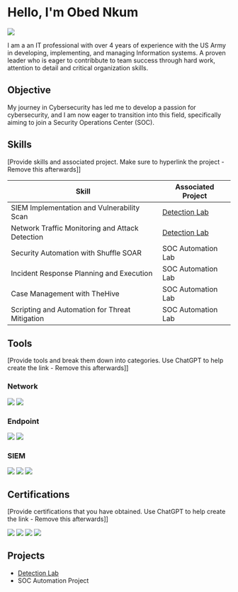 # Hello, I'm Obed Nkum
<a href="https://www.linkedin.com/in/obed-nkum/"><img src="https://img.shields.io/badge/-LinkedIn-0072b1?&style=for-the-badge&logo=linkedin&logoColor=white" /></a>



I am a an IT professional with over 4 years of experience with the US Army in developing, implementing, and managing Information systems. A proven leader who is eager to contribbute to team success through hard work, attention to detail and critical organization skills.

## Objective


My journey in Cybersecurity has led me to develop a passion for cybersecurity, and I am now eager to transition into this field, specifically aiming to join a Security Operations Center (SOC).

## Skills
[Provide skills and associated project. Make sure to hyperlink the project - Remove this afterwards]]

| Skill                                         | Associated Project         |
|-----------------------------------------------|----------------------------|
| SIEM Implementation and Vulnerability Scan          | <a href="https://github.com/obednkum/Vulnerability-Scan/blob/main/README%20(1).md">Detection Lab</a>|
| Network Traffic Monitoring and Attack Detection | <a href="https://google.com">Detection Lab</a>|
| Security Automation with Shuffle SOAR         | SOC Automation Lab|
| Incident Response Planning and Execution      | SOC Automation Lab|
| Case Management with TheHive                  | SOC Automation Lab|
| Scripting and Automation for Threat Mitigation | SOC Automation Lab|

## Tools
[Provide tools and break them down into categories. Use ChatGPT to help create the link - Remove this afterwards]]

### Network
<div>
    <img src="https://img.shields.io/badge/-Wireshark-1679A7?&style=for-the-badge&logo=Wireshark&logoColor=white" />
    <img src="https://img.shields.io/badge/-Zenmap-000000?&style=for-the-badge&logo=Zenmap&logoColor=white" />


</div>

### Endpoint
<div>
    <img src="https://img.shields.io/badge/-Microsoft_Defender_for_Endpoint-00A4EF?&style=for-the-badge&logo=Microsoft&logoColor=white" />
    <img src="https://img.shields.io/badge/-Velociraptor-4B275F?&style=for-the-badge&logo=Velociraptor&logoColor=white" />
</div>

### SIEM
<div>
    <img src="https://img.shields.io/badge/-Microsoft_Sentinel-0078D4?&style=for-the-badge&logo=Microsoft&logoColor=white" />
    <img src="https://img.shields.io/badge/-Splunk-000000?&style=for-the-badge&logo=Splunk&logoColor=white" />
    <img src="https://img.shields.io/badge/-Elastic-005571?&style=for-the-badge&logo=Elastic&logoColor=white" />
</div>

## Certifications
[Provide certifications that you have obtained. Use ChatGPT to help create the link - Remove this afterwards]]
<div>
<img src="https://img.shields.io/badge/-Security%2B-FF0000?&style=for-the-badge&logo=CompTIA&logoColor=white" />
<img src="https://img.shields.io/badge/-CYSA%2B-FF0000?&style=for-the-badge&logo=CompTIA&logoColor=white" />
<img src="https://img.shields.io/badge/-CASP%2B-FF0000?&style=for-the-badge&logo=CompTIA&logoColor=white" />
<img src="https://img.shields.io/badge/-CISSP-FF0000?&style=for-the-badge&logo=ISC2&logoColor=white" />

</div>

## Projects
- <a href="https://github.com/obednkum/Vulnerability-Scan/blob/main/README%20(1).md">Detection Lab</a>
- SOC Automation Project
